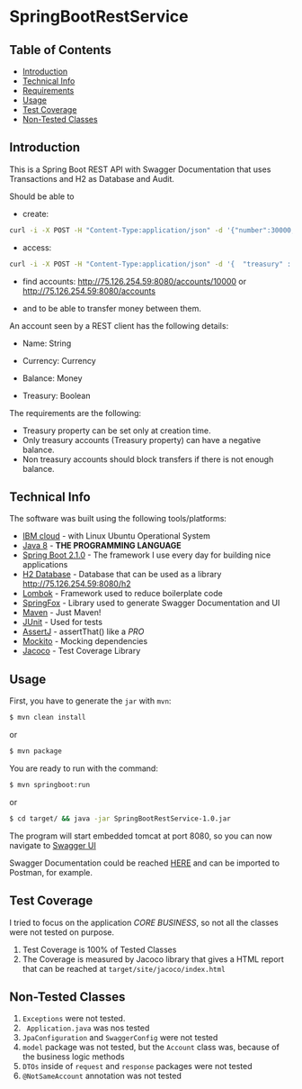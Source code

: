 # SpringBootRestService

## Table of Contents

- [Introduction](#introduction)
- [Technical Info](#technical-info)
- [Requirements](#requirements)
- [Usage](#usage)
- [Test Coverage](#test-coverage)
- [Non-Tested Classes](#non-tested-classes)

## Introduction

This is a Spring Boot REST API with Swagger Documentation that uses Transactions and H2 as Database and Audit.

Should	be	able	to	

- create:	

```sh
curl -i -X POST -H "Content-Type:application/json" -d '{"number":30000,"name":"Dima","currentBalance":1000.00,"treasury":true}' http://localhost:8080/accounts
```
- access:	

```sh
curl -i -X POST -H "Content-Type:application/json" -d '{  "treasury" : "true" , "currencyId" : 1, "nameId" : "abc", "balance" : 1000 }' http://localhost:8080/payment/pay?key=SHARED_KEY
``` 

- find	accounts: http://75.126.254.59:8080/accounts/10000 
or http://75.126.254.59:8080/accounts 

- and	to	be	able	to	transfer	money	between	them.	 

An	account	seen	by	a	REST	client	has	the	following	details:	 

- Name:	String		

- Currency:	Currency		

- Balance:	Money		

- Treasury:	Boolean		

The	requirements	are	the	following:	 

- Treasury	property	can	be	set	only	at	creation	time.	
- Only	treasury	accounts	(Treasury	property)	can	have	a	negative	balance.		
- Non	treasury	accounts	should	block	transfers	if	there	is	not	enough	balance.	


## Technical Info

The software was built using the following tools/platforms:
- [IBM cloud](http://75.126.254.59:8080/accounts) - with Linux Ubuntu Operational System
- [Java 8](https://www.java.com/pt_BR/) - **THE PROGRAMMING LANGUAGE**
- [Spring Boot 2.1.0](http://spring.io/projects/spring-boot) - The framework I use every day for building nice applications
- [H2 Database](http://www.h2database.com/html/main.html) - Database that can be used as a library http://75.126.254.59:8080/h2
- [Lombok](https://projectlombok.org/) - Framework used to reduce boilerplate code
- [SpringFox](http://springfox.github.io/springfox/) - Library used to generate Swagger Documentation and UI
- [Maven](https://maven.apache.org/) - Just Maven!
- [JUnit](https://junit.org/) - Used for tests
- [AssertJ](http://joel-costigliola.github.io/assertj/) - assertThat() like a *PRO*
- [Mockito](https://site.mockito.org/) - Mocking dependencies
- [Jacoco](https://www.eclemma.org/jacoco/trunk/doc/maven.html) - Test Coverage Library

## Usage

First, you have to generate the `jar` with `mvn`:

```sh
$ mvn clean install
```
or 

```sh
$ mvn package
```

You are ready to run with the command:

```sh
$ mvn springboot:run
```
or

```sh
$ cd target/ && java -jar SpringBootRestService-1.0.jar
```

The program will start embedded tomcat at port 8080, so you can now navigate to [Swagger UI](http://localhost:8080/swagger-ui.html)

Swagger Documentation could be reached [HERE](http://localhost:8080/v2/api-docs) and can be imported to Postman, for example.

## Test Coverage

I tried to focus on the application *CORE BUSINESS*, so not all the classes were not tested on purpose.

1. Test Coverage is 100% of Tested Classes
2. The Coverage is measured by Jacoco library that gives a HTML report that can be reached at `target/site/jacoco/index.html`

## Non-Tested Classes
1. `Exceptions` were not tested.
2. ` Application.java` was nos tested
3. `JpaConfiguration` and `SwaggerConfig` were not tested 
3. `model` package was not tested, but the `Account` class was, because of the business logic methods
4. `DTOs` inside of `request` and `response` packages were not tested
5. `@NotSameAccount` annotation was not tested
